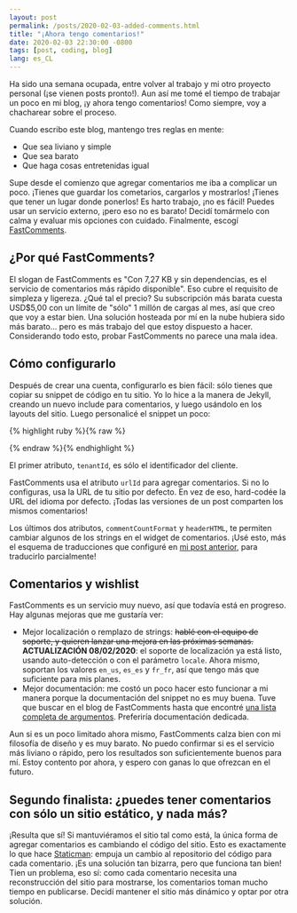 ```yaml
---
layout: post
permalink: /posts/2020-02-03-added-comments.html
title: "¡Ahora tengo comentarios!"
date: 2020-02-03 22:30:00 -0800
tags: [post, coding, blog]
lang: es_CL
---
```


Ha sido una semana ocupada, entre volver al trabajo y mi otro proyecto personal (¡se vienen posts pronto!). Aun así me tomé el tiempo de trabajar un poco en mi blog, ¡y ahora tengo comentarios! Como siempre, voy a chacharear sobre el proceso.

<!--more-->

Cuando escribo este blog, mantengo tres reglas en mente:
* Que sea liviano y simple
* Que sea barato
* Que haga cosas entretenidas igual

Supe desde el comienzo que agregar comentarios me iba a complicar un poco. ¡Tienes que guardar los cometarios, cargarlos y mostrarlos! ¡Tienes que tener un lugar donde ponerlos! Es harto trabajo, ¡no es fácil! Puedes usar un servicio externo, ¡pero eso no es barato! Decidí tomármelo con calma y evaluar mis opciones con cuidado. Finalmente, escogí [FastComments](https://fastcomments.com/).

## ¿Por qué FastComments?

El slogan de FastComments es "Con 7,27 KB y sin dependencias, es el servicio de comentarios más rápido disponible". Eso cubre el requisito de simpleza y ligereza. ¿Qué tal el precio? Su subscripción más barata cuesta USD$5,00 con un límite de "sólo" 1 millón de cargas al mes, así que creo que voy a estar bien. Una solución hosteada por mí en la nube hubiera sido más barato... pero es más trabajo del que estoy dispuesto a hacer. Considerando todo esto, probar FastComments no parece una mala idea.

## Cómo configurarlo

Después de crear una cuenta, configurarlo es bien fácil: sólo tienes que copiar su snippet de código en tu sitio. Yo lo hice a la manera de Jekyll, creando un nuevo include para comentarios, y luego usándolo en los layouts del sitio. Luego personalicé el snippet un poco:

{% highlight ruby %}{% raw %}
<script src="https://cdn.fastcomments.com/js/embed.min.js"></script>
<div id="fastcomments-widget"></div>
<script>
  window.FastCommentsUI(document.getElementById('fastcomments-widget'), {
    tenantId: "{{ site.fastcomments.tenantId }}",
    urlId: "{{ site.url }}{{ page.permalink | post.permalink }}",
    commentCountFormat: "[count] comments on {{ page.title | post.title }}",
    headerHTML: "<h1>{{ site.data.translated_strings.leave_a_comment[site.active_lang] }}</h1>",
  });
</script>
{% endraw %}{% endhighlight %}

El primer atributo, `tenantId`, es sólo el identificador del cliente.

FastComments usa el atributo `urlId` para agregar comentarios. Si no lo configuras, usa la URL de tu sitio por defecto. En vez de eso, hard-codée la URL del idioma por defecto. ¡Todas las versiones de un post comparten los mismos comentarios!

Los últimos dos atributos, `commentCountFormat` y `headerHTML`, te permiten cambiar algunos de los strings en el widget de comentarios. ¡Usé esto, más el esquema de traducciones que configuré en [mi post anterior](/posts/2020-01-26-first-post.html), para traducirlo parcialmente!

## Comentarios y wishlist

FastComments es un servicio muy nuevo, así que todavía está en progreso. Hay algunas mejoras que me gustaría ver:
* Mejor localización o remplazo de strings: ~~hablé con el equipo de soporte, y quieren lanzar una mejora en las próximas semanas.~~ **ACTUALIZACIÓN 08/02/2020**: el soporte de localización ya está listo, usando auto-detección o con el parámetro `locale`. Ahora mismo, soportan los valores `en_us`, `es_es` y `fr_fr`, así que tengo más que suficiente para mis planes.
* Mejor documentación: me costó un poco hacer esto funcionar a mi manera porque la documentación del snippet no es muy buena. Tuve que buscar en el blog de FastComments hasta que encontré [una lista completa de argumentos](https://blog.fastcomments.com/(1-24-2020)-how-to-make-a-comment-system-like-hackaday.com.html). Preferiría documentación dedicada.

Aun si es un poco limitado ahora mismo, FastComments calza bien con mi filosofía de diseño y es muy barato. No puedo confirmar si es el servicio más liviano o rápido, pero los resultados son suficientemente buenos para mí. Estoy contento por ahora, y espero con ganas lo que ofrezcan en el futuro.

## Segundo finalista: ¿puedes tener comentarios con sólo un sitio estático, y nada más?

¡Resulta que sí! Si mantuviéramos el sitio tal como está, la única forma de agregar comentarios es cambiando el código del sitio. Esto es exactamente lo que hace [Staticman](https://staticman.net/): empuja un cambio al repositorio del código para cada comentario. ¡Es una solución tan bizarra, pero que funciona tan bien! Tien un problema, eso sí: como cada comentario necesita una reconstrucción del sitio para mostrarse, los comentarios toman mucho tiempo en publicarse. Decidí mantener el sitio más dinámico y optar por otra solución.